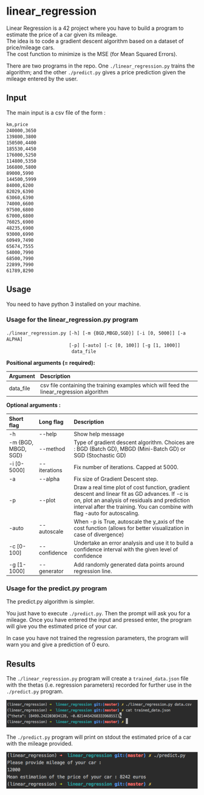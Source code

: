 # linear_regression

Linear Regression is a 42 project where you have to build a program to estimate the price of a car given its mileage.  
The idea is to code a gradient descent algorithm based on a dataset of price/mileage cars.  
The cost function to minimize is the MSE (for Mean Squared Errors).

There are two programs in the repo. One `./linear_regression.py` trains the algorithm; and the other `./predict.py` gives a price prediction given the mileage entered by the user.

## Input

The main input is a csv file of the form :

```
km,price
240000,3650
139800,3800
150500,4400
185530,4450
176000,5250
114800,5350
166800,5800
89000,5990
144500,5999
84000,6200
82029,6390
63060,6390
74000,6600
97500,6800
67000,6800
76025,6900
48235,6900
93000,6990
60949,7490
65674,7555
54000,7990
68500,7990
22899,7990
61789,8290
```

## Usage

You need to have python 3 installed on your machine.

### Usage for the linear_regression.py program

```
./linear_regression.py [-h] [-m {BGD,MBGD,SGD}] [-i [0, 5000]] [-a ALPHA]
                       [-p] [-auto] [-c [0, 100]] [-g [1, 1000]]
                        data_file
```

**Positional arguments (= required):**

Argument         | Description              
:----------------|:-----------------------
data_file        | csv file containing the training examples which will feed the linear_regression algorithm|
  

**Optional arguments :**

|Short flag            | Long flag              | Description             |
:----------------------|:-----------------------| :-----------------------|
  -h                   | --help                 | Show help message
  -m {BGD, MBGD, SGD}  | --method               | Type of gradient descent algorithm. Choices are  : BGD (Batch GD), MBGD (Mini-Batch GD) or SGD (Stochastic GD)
  -i [0-5000]          | --iterations           | Fix number of iterations. Capped at 5000.
  -a                   | --alpha                | Fix size of Gradient Descent step.
  -p                   | --plot                 | Draw a real time plot of cost function, gradient descent and linear fit as GD advances. If -c is on, plot an analysis of residuals and prediction interval after the training. You can combine with flag -auto for autoscaling.
  -auto                | --autoscale            | When -p is True, autoscale the y_axis of the cost function (allows for better visualization in case of divergence)
  -c [0-100]           | --confidence           | Undertake an error analysis and use it to build a confidence interval with the given level of confidence
  -g [1-1000]          | --generator            | Add randomly generated data points around regression line.
  
  
### Usage for the predict.py program

The predict.py algorithm is simpler.

You just have to execute `./predict.py`. Then the prompt will ask you for a mileage. Once you have entered the input and pressed enter, the program will give you the estimated price of your car.

In case you have not trained the regression parameters, the program will warn you and give a prediction of 0 euro. 

## Results

The `./linear_regression.py` program will create a `trained_data.json` file with the thetas (i.e. regression parameters) recorded for further use in the `./predict.py` program.  

<img src="img/linear_reg+screenshot+thetas.png" alt="Results of linear_reg" width="800"/> 


The `./predict.py` program will print on stdout the estimated price of a car with the mileage provided.

<img src="img/predict_resutl_screenshot.png" alt="Prediction" width="700"/> 





